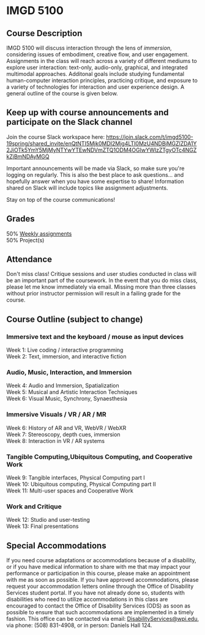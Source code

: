 # IMGD 5100

## Course Description
IMGD 5100 will discuss interaction through the lens of *immersion*, considering issues of embodiment, creative flow, and user engagement. Assignments in the class will reach across a variety of different mediums to explore user interaction: text-only, audio-only, graphical, and integrated multimodal approaches. Additonal goals include studying fundamental human-computer interaction principles, practicing critique, and exposure to a variety of technologies for interaction and user experience design. A general outline of the course is given below.

## Keep up with course announcements and participate on the Slack channel
Join the course Slack workspace here: 
https://join.slack.com/t/imgd5100-19spring/shared_invite/enQtNTI5Mjk0MDI2Mjg4LTI0MzU4NDBjMGZlZDA1Y2JiOTk5YmY5MjMyNTYwYTEwNDVmZTQ1ODM4OGIwYWIzZTgyOTc4NGZkZjBmNDAyMGQ

Important announcements will be made via Slack, so make sure you're logging on regularly. This is also the best place to ask questions... and hopefully answer when you have some expertise to share! Information shared on Slack will include topics like assignment adjustments.

Stay on top of the course communications!

## Grades
50% [Weekly assignments](https://imgd5100-19spring.github.io/assignments)  
50% Project(s)

## Attendance
Don't miss class! Critique sessions and user studies conducted in class will be an important part of the coursework. In the event that you do miss class, please let me know immediately via email. Missing more than three classes without prior instructor permission will result in a failing grade for the course.

## Course Outline (subject to change)

### Immersive text and the keyboard / mouse as input devices

Week 1: Live coding / interactive programming  
Week 2: Text, immersion, and interactive fiction  

### Audio, Music, Interaction, and Immersion

Week 4: Audio and Immersion, Spatialization  
Week 5: Musical and Artistic Interaction Techniques  
Week 6: Visual Music, Synchrony, Synaesthesia  
  
### Immersive Visuals / VR / AR / MR

Week 6: History of AR and VR, WebVR / WebXR  
Week 7: Stereoscopy, depth cues, immersion  
Week 8: Interaction in VR / AR systems  

### Tangible Computing,Ubiquitous Computing, and Cooperative Work

Week 9: Tangible interfaces, Physical Computing part I  
Week 10: Ubiquitous computing, Physical Computing part II  
Week 11: Multi-user spaces and Cooperative Work  

### Work and Critique

Week 12: Studio and user-testing  
Week 13: Final presentations  

## Special Accommodations
If you need course adaptations or accommodations because of a disability, or if you have medical information to share with me that may impact your performance or participation in this course, please make an appointment with me as soon as possible. If you have approved accommodations, please request your accommodation letters online through the Office of Disability Services student portal. If you have not already done so, students with disabilities who need to utilize accommodations in this class are encouraged to contact the Office of Disability Services (ODS) as soon as possible to ensure that such accommodations are implemented in a timely fashion. This office can be contacted via email: <DisabilityServices@wpi.edu>, via phone: (508) 831-4908, or in person: Daniels Hall 124.








    
    
